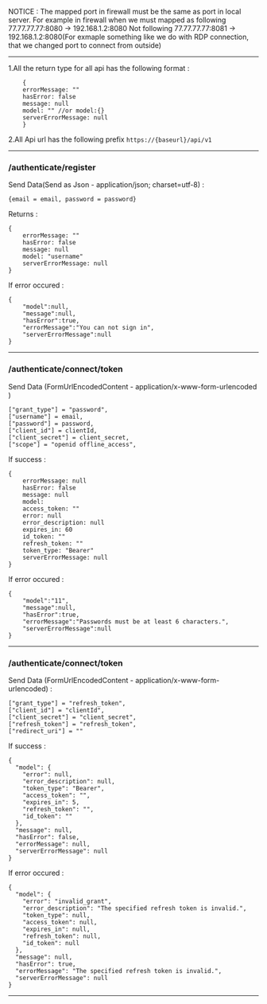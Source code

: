 
NOTICE : The mapped port in firewall must be the same as port in local server.
For example in firewall when we must mapped as following   77.77.77.77:8080 -> 192.168.1.2:8080
Not following  77.77.77.77:8081 -> 192.168.1.2:8080(For exmaple something like we do with RDP connection, that we changed port to connect from outside)

---

1.All the return type for all api has the following format :
```
    {
    errorMessage: ""
    hasError: false
    message: null
    model: "" //or model:{}
    serverErrorMessage: null
    }
```
2.All Api url has the following prefix ``` https://{baseurl}/api/v1 ```

---

### /authenticate/register

Send Data(Send as Json -  application/json; charset=utf-8) : 
```
{email = email, password = password}
```
Returns : 
```
{
    errorMessage: ""
    hasError: false
    message: null
    model: "username"
    serverErrorMessage: null
}
```

If error occured :
```
{
    "model":null,
    "message":null,
    "hasError":true,
    "errorMessage":"You can not sign in",
    "serverErrorMessage":null
}

```
---
### /authenticate/connect/token

Send Data (FormUrlEncodedContent - application/x-www-form-urlencoded )
```
["grant_type"] = "password",
["username"] = email,
["password"] = password,
["client_id"] = clientId,
["client_secret"] = client_secret,
["scope"] = "openid offline_access",
````

If success : 
```
{
    errorMessage: null
    hasError: false
    message: null
    model:
    access_token: ""
    error: null
    error_description: null
    expires_in: 60
    id_token: ""
    refresh_token: ""
    token_type: "Bearer"
    serverErrorMessage: null
}
```

If error occured :
```
{
    "model":"11",
    "message":null,
    "hasError":true,
    "errorMessage":"Passwords must be at least 6 characters.",
    "serverErrorMessage":null
}
```

---
### /authenticate/connect/token

Send Data (FormUrlEncodedContent - application/x-www-form-urlencoded) :   
````
["grant_type"] = "refresh_token",
["client_id"] = "clientId",
["client_secret"] = "client_secret",
["refresh_token"] = "refresh_token",
["redirect_uri"] = ""
````
If success : 
```
{
  "model": {
    "error": null,
    "error_description": null,
    "token_type": "Bearer",
    "access_token": "",
    "expires_in": 5,
    "refresh_token": "",
    "id_token": ""
  },
  "message": null,
  "hasError": false,
  "errorMessage": null,
  "serverErrorMessage": null
}

```

If error occured :
```
{
  "model": {
    "error": "invalid_grant",
    "error_description": "The specified refresh token is invalid.",
    "token_type": null,
    "access_token": null,
    "expires_in": null,
    "refresh_token": null,
    "id_token": null
  },
  "message": null,
  "hasError": true,
  "errorMessage": "The specified refresh token is invalid.",
  "serverErrorMessage": null
}
```
---



